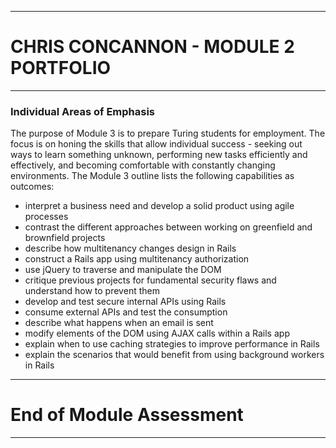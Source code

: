 ***
# CHRIS CONCANNON - MODULE 2 PORTFOLIO
***

### Individual Areas of Emphasis

The purpose of Module 3 is to prepare Turing students for employment. The focus is on honing the skills that allow individual success - seeking out ways to learn something unknown, performing new tasks efficiently and effectively, and becoming comfortable with constantly changing environments. The Module 3 outline lists the following capabilities as outcomes:
* interpret a business need and develop a solid product using agile processes
* contrast the different approaches between working on greenfield and brownfield projects
* describe how multitenancy changes design in Rails
* construct a Rails app using multitenancy authorization
* use jQuery to traverse and manipulate the DOM
* critique previous projects for fundamental security flaws and understand how to prevent them
* develop and test secure internal APIs using Rails
* consume external APIs and test the consumption
* describe what happens when an email is sent
* modify elements of the DOM using AJAX calls within a Rails app
* explain when to use caching strategies to improve performance in Rails
* explain the scenarios that would benefit from using background workers in Rails

***
# End of Module Assessment
***